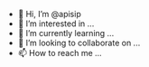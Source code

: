 - 👋 Hi, I’m @apisip
- 👀 I’m interested in ...
- 🌱 I’m currently learning ...
- 💞️ I’m looking to collaborate on ...
- 📫 How to reach me ...

<!---
apisip/apisip is a ✨ special ✨ repository because its `README.md` (this file) appears on your GitHub profile.
You can click the Preview link to take a look at your changes.
--->
